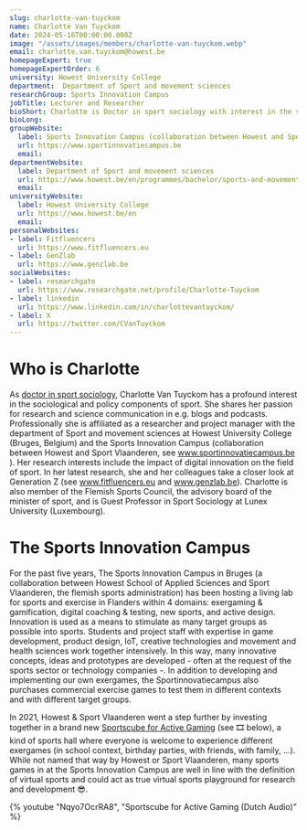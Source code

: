 ```yaml
---
slug: charlotte-van-tuyckom
name: Charlotte Van Tuyckom
date: 2024-05-16T00:00:00.000Z
image: "/assets/images/members/charlotte-van-tuyckom.webp"
email: charlotte.van.tuyckom@howest.be
homepageExpert: true
homepageExpertOrder: 6
university: Howest University College
department:  Department of Sport and movement sciences
researchGroup: Sports Innovation Campus
jobTitle: Lecturer and Researcher
bioShort: Charlotte is Doctor in sport sociology with interest in the sociological and policy components of sport. Her focus is on the impact of digital innovation on the field of sport and Generation Z.
bioLong: 
groupWebsite: 
  label: Sports Innovation Campus (collaboration between Howest and Sport Vlaanderen)
  url: https://www.sportinnovatiecampus.be
  email: 
departmentWebsite: 
  label: Department of Sport and movement sciences
  url: https://www.howest.be/en/programmes/bachelor/sports-and-movement
  email: 
universityWebsite: 
  label: Howest University College
  url: https://www.howest.be/en
  email: 
personalWebsites:
- label: Fitfluencers
  url: https://www.fitfluencers.eu
- label: GenZlab
  url: https://www.genzlab.be
socialWebsites: 
- label: researchgate
  url: https://www.researchgate.net/profile/Charlotte-Tuyckom
- label: linkedin
  url: https://www.linkedin.com/in/charlottevantuyckom/
- label: X
  url: https://twitter.com/CVanTuyckom
---
```

# Who is Charlotte 

As [doctor in sport sociology](https://biblio.ugent.be/publication/1935272), Charlotte Van Tuyckom has a profound interest in the sociological and policy components of sport. She shares her passion for research and science communication in e.g. blogs and podcasts. Professionally she is affiliated as a researcher and project manager with the department of Sport and movement sciences at Howest University College (Bruges, Belgium) and the Sports Innovation Campus (collaboration between Howest and Sport Vlaanderen, see www.sportinnovatiecampus.be ). Her research interests include the impact of digital innovation on the field of sport. In her latest research, she and her colleagues take a closer look at Generation Z (see www.fitfluencers.eu and www.genzlab.be). Charlotte is also member of the Flemish Sports Council, the advisory board of the minister of sport, and is Guest Professor in Sport Sociology at Lunex University (Luxembourg).

 

# The Sports Innovation Campus

For the past five years, The Sports Innovation Campus in Bruges (a collaboration between Howest School of Applied Sciences and Sport Vlaanderen, the flemish sports administration) has been hosting a living lab for sports and exercise in Flanders within 4 domains: exergaming & gamification, digital coaching & testing, new sports, and active design. Innovation is used as a means to stimulate as many target groups as possible into sports. Students and project staff with expertise in game development, product design, IoT, creative technologies and movement and health sciences work together intensively. In this way, many innovative concepts, ideas and prototypes are developed - often at the request of the sports sector or technology companies -. In addition to developing and implementing our own exergames, the Sportinnovatiecampus also purchases commercial exercise games to test them in different contexts and with different target groups.

In 2021, Howest & Sport Vlaanderen went a step further by investing together in a brand new [Sportscube for Active Gaming](https://www.sport.vlaanderen/onze-centra/brugge/accommodaties/indoor-accommodaties/sportscube/) (see :film_strip: below), a kind of sports hall where everyone is welcome to experience different exergames (in school context, birthday parties, with friends, with family, …). While not named that way by Howest or Sport Vlaanderen, many sports games in at the Sports Innovation Campus are well in line with the definition of virtual sports and could act as true virtual sports playground for research and development 😎.

{% youtube "Nqyo7OcrRA8", "Sportscube for Active Gaming (Dutch Audio)" %}